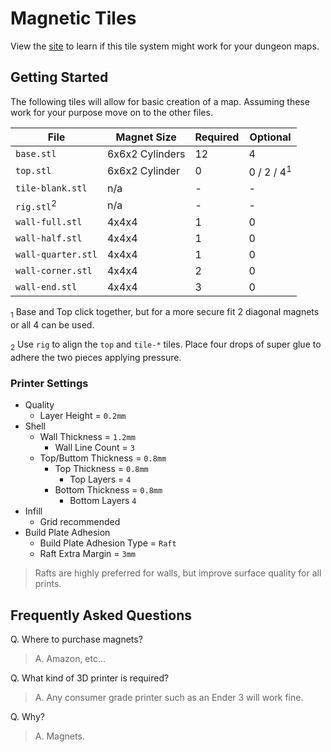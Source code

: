 # Magnetic Tiles

View the [site](https://templarian.github.io/magnetic-tiles/) to learn if this tile system might work for your dungeon maps.

## Getting Started

The following tiles will allow for basic creation of a map. Assuming these work for your purpose move on to the other files.

| File | Magnet Size | Required | Optional |
| ---- | --- | --- | --- |
| `base.stl` | 6x6x2 Cylinders | 12 | 4 |
| `top.stl` | 6x6x2 Cylinder | 0 | 0 / 2 / 4<sup>1</sup> |
| `tile-blank.stl` | n/a | - | - |
| `rig.stl`<sup>2</sup> | n/a | - | - |
| `wall-full.stl` | 4x4x4 | 1 | 0 |
| `wall-half.stl` | 4x4x4 | 1 | 0 |
| `wall-quarter.stl` | 4x4x4 | 1 | 0 |
| `wall-corner.stl` | 4x4x4 | 2 | 0 |
| `wall-end.stl` | 4x4x4 | 3 | 0 |

<sub>1</sub> Base and Top click together, but for a more secure fit 2 diagonal magnets or all 4 can be used.

<sub>2</sub> Use `rig` to align the `top` and `tile-*` tiles. Place four drops of super glue to adhere the two pieces applying pressure.

### Printer Settings

- Quality
  - Layer Height = `0.2mm`
- Shell
  - Wall Thickness = `1.2mm`
    - Wall Line Count = `3`
  - Top/Buttom Thickness = `0.8mm`
    - Top Thickness = `0.8mm`
      - Top Layers = `4`
    - Bottom Thickness = `0.8mm`
      - Bottom Layers `4`
- Infill
  - Grid recommended
- Build Plate Adhesion
  - Build Plate Adhesion Type = `Raft`
  - Raft Extra Margin = `3mm`

> Rafts are highly preferred for walls, but improve surface quality for all prints.

## Frequently Asked Questions

Q. Where to purchase magnets?

> A. Amazon, etc...

Q. What kind of 3D printer is required?

> A. Any consumer grade printer such as an Ender 3 will work fine.

Q. Why?

> A. Magnets.